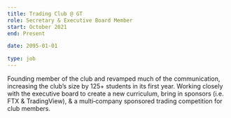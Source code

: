 ```yaml
---
title: Trading Club @ GT
role: Secretary & Executive Board Member
start: October 2021
end: Present

date: 2095-01-01

type: job
---
```


Founding member of the club and revamped much of the communication, increasing the club’s size by 125+ students in its first year. Working closely with the executive board to create a new curriculum, bring in sponsors (i.e. FTX & TradingView), & a multi‑company sponsored trading competition for club members.
